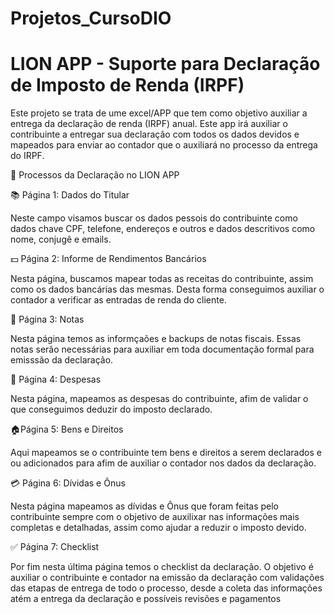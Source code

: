 # Projetos_CursoDIO

# LION APP - Suporte para Declaração de Imposto de Renda (IRPF)

Este projeto se trata de ume excel/APP que tem como objetivo auxiliar a entrega da declaração de renda (IRPF) anual. Este app irá auxiliar o contribuinte a entregar sua declaração com todos os dados devidos e mapeados para enviar ao contador que o auxiliará no processo da entrega do IRPF. 


🦁 Processos da Declaração no LION APP

📚 Página 1: Dados do Titular 

Neste campo visamos buscar os dados pessois do contribuinte como dados chave CPF, telefone, endereços e outros e dados descritivos como nome, conjugê e emails. 



💵 Página 2: Informe de Rendimentos Bancários

Nesta página, buscamos mapear todas as receitas do contribuinte, assim como os dados bancárias das mesmas. Desta forma conseguimos auxiliar o contador a verificar as entradas de renda do cliente. 

📖 Página 3: Notas

Nesta página temos as informçaões e backups de notas fiscais. Essas notas serão necessárias para auxiliar em toda documentação formal para emisssão da declaração. 

💸 Página 4: Despesas

Nesta página, mapeamos as despesas do contribuinte, afim de validar o que conseguimos deduzir do imposto declarado. 

🏠Página 5: Bens e Direitos

Aqui mapeamos se o contribuinte tem bens e direitos a serem declarados e ou adicionados para afim de auxiliar o contador nos dados da declaração. 

💳 Página 6: Dívidas e Ônus 

Nesta página mapeamos as dívidas e Ônus que foram feitas pelo contribuinte sempre com o objetivo de auxilixar nas informações mais completas e detalhadas, assim como ajudar a reduzir o imposto devido. 

✅ Página 7: Checklist

Por fim nesta última página temos o checklist da declaração. O objetivo é auxiliar o contribuinte e contador na emissão da declaração com validações das etapas de entrega de todo o processo, desde a coleta das informações atém a entrega da declaração e possíveis revisões e pagamentos
